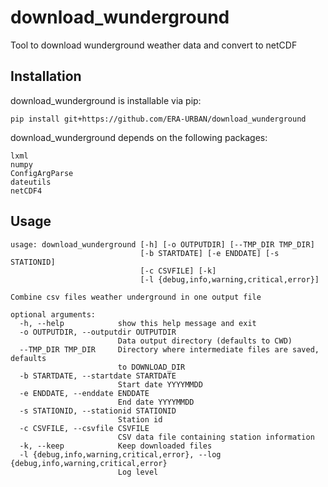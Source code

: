 # download_wunderground
Tool to download wunderground weather data and convert to netCDF

## Installation
download_wunderground is installable via pip:
```
pip install git+https://github.com/ERA-URBAN/download_wunderground
```
download_wunderground depends on the following packages:
```
lxml
numpy
ConfigArgParse
dateutils
netCDF4
```

## Usage
```
usage: download_wunderground [-h] [-o OUTPUTDIR] [--TMP_DIR TMP_DIR]
                             [-b STARTDATE] [-e ENDDATE] [-s STATIONID]
                             [-c CSVFILE] [-k]
                             [-l {debug,info,warning,critical,error}]

Combine csv files weather underground in one output file

optional arguments:
  -h, --help            show this help message and exit
  -o OUTPUTDIR, --outputdir OUTPUTDIR
                        Data output directory (defaults to CWD)
  --TMP_DIR TMP_DIR     Directory where intermediate files are saved, defaults
                        to DOWNLOAD_DIR
  -b STARTDATE, --startdate STARTDATE
                        Start date YYYYMMDD
  -e ENDDATE, --enddate ENDDATE
                        End date YYYYMMDD
  -s STATIONID, --stationid STATIONID
                        Station id
  -c CSVFILE, --csvfile CSVFILE
                        CSV data file containing station information
  -k, --keep            Keep downloaded files
  -l {debug,info,warning,critical,error}, --log {debug,info,warning,critical,error}
                        Log level
```
